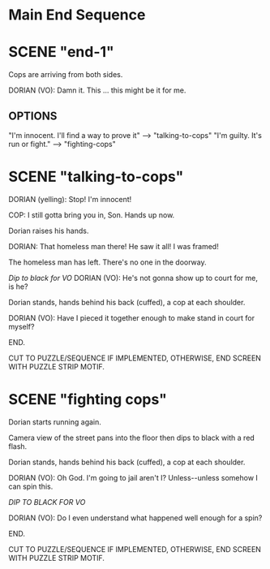 # Main End Sequence

# SCENE "end-1"
Cops are arriving from both sides.

DORIAN (VO): Damn it. This ... this might be it for me.

## OPTIONS
"I'm innocent. I'll find a way to prove it" --> "talking-to-cops"
"I'm guilty. It's run or fight." --> "fighting-cops"

# SCENE "talking-to-cops"
DORIAN (yelling): Stop! I'm innocent!

COP: I still gotta bring you in, Son. Hands up now.

Dorian raises his hands.

DORIAN: That homeless man there! He saw it all! I was framed!

The homeless man has left. There's no one in the doorway.

*Dip to black for VO*
DORIAN (VO): He's not gonna show up to court for me, is he?

Dorian stands, hands behind his back (cuffed), a cop at each shoulder.

DORIAN (VO): Have I pieced it together enough to make stand in court for myself?

END.

CUT TO PUZZLE/SEQUENCE IF IMPLEMENTED, OTHERWISE, END SCREEN WITH PUZZLE STRIP MOTIF.

# SCENE "fighting cops"

Dorian starts running again.

Camera view of the street pans into the floor then dips to black with a red flash.

Dorian stands, hands behind his back (cuffed), a cop at each shoulder.

DORIAN (VO): Oh God. I'm going to jail aren't I? Unless--unless somehow I can spin this.

*DIP TO BLACK FOR VO*

DORIAN (VO): Do I even understand what happened well enough for a spin?


END.

CUT TO PUZZLE/SEQUENCE IF IMPLEMENTED, OTHERWISE, END SCREEN WITH PUZZLE STRIP MOTIF.
